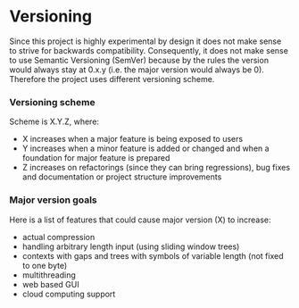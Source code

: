 # Versioning

Since this project is highly experimental by design it does not make sense to
strive for backwards compatibility. Consequently, it does not make sense to use
Semantic Versioning (SemVer) because by the rules the version would always stay
at 0.x.y (i.e. the major version would always be 0). Therefore the project uses
different versioning scheme.

### Versioning scheme

Scheme is X.Y.Z, where:
- X increases when a major feature is being exposed to users
- Y increases when a minor feature is added or changed and when a foundation for
  major feature is prepared
- Z increases on refactorings (since they can bring regressions), bug fixes and
  documentation or project structure improvements


### Major version goals

Here is a list of features that could cause major version (X) to increase:
- actual compression
- handling arbitrary length input (using sliding window trees)
- contexts with gaps and trees with symbols of variable length (not fixed to one
  byte)
- multithreading
- web based GUI
- cloud computing support
